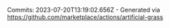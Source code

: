 Commits: 2023-07-20T13:19:02.656Z - Generated via https://github.com/marketplace/actions/artificial-grass
<br>
